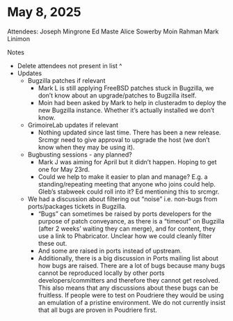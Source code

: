 # May 8, 2025

Attendees: Joseph Mingrone Ed Maste  Alice Sowerby Moin Rahman Mark Linimon

Notes

* Delete attendees not present in list ^  
* Updates  
  * Bugzilla patches if relevant   
    * Mark L is still applying FreeBSD patches stuck in Bugzilla, we don’t know about an upgrade/patches to Bugzilla itself.  
    * Moin had been asked by Mark to help in clusteradm to deploy the new Bugzilla instance. Whether it’s actually installed we don’t know.    
  * GrimoireLab updates if relevant  
    * Nothing updated since last time. There has been a new release. Srcmgr need to give approval to upgrade the host (we don’t know when they may be using it).   
  * Bugbusting sessions \- any planned?  
    * Mark J was aiming for April but it didn’t happen. Hoping to get one for May 23rd.  
    * Could we help to make it easier to plan and manage? E.g. a standing/repeating meeting that anyone who joins could help. Gleb’s stabweek could roll into it? Ed mentioning this to srcmgr.  
  * We had a discussion about filtering out “noise” i.e. non-bugs from ports/packages tickets in Bugzilla.  
    * “Bugs” can sometimes be raised by ports developers for the purpose of patch conveyance, as there is a “timeout” on Bugzilla (after 2 weeks’ waiting they can merge), and for content, they use a link to Phabricator.  Unclear how we could cleanly filter these out.   
    * And some are raised in ports instead of upstream.   
    * Additionally, there is a big discussion in Ports mailing list about how bugs are raised. There are a lot of bugs because many bugs cannot be reproduced locally by other ports developers/committers and therefore they cannot get resolved. This also means that any discussions about these bugs can be fruitless. If people were to test on Poudriere they would be using an emulation of a pristine environment. We do not currently insist that all bugs are proven in Poudriere first.